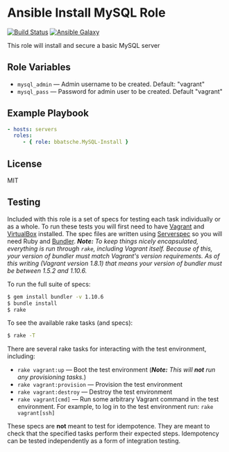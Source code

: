 Ansible Install MySQL Role
==========================

[![Build Status](https://travis-ci.org/bbatsche/Ansible-MySQL-Install-Role.svg?branch=master)](https://travis-ci.org/bbatsche/Ansible-MySQL-Install-Role)
[![Ansible Galaxy](https://img.shields.io/ansible/role/6893.svg)](https://galaxy.ansible.com/detail#/role/6893)

This role will install and secure a basic MySQL server

Role Variables
--------------

- `mysql_admin` &mdash; Admin username to be created. Default: "vagrant"
- `mysql_pass` &mdash; Password for admin user to be created. Default "vagrant"

Example Playbook
----------------

```yml
- hosts: servers
  roles:
     - { role: bbatsche.MySQL-Install }
```

License
-------

MIT

Testing
-------

Included with this role is a set of specs for testing each task individually or as a whole. To run these tests you will first need to have [Vagrant](https://www.vagrantup.com/) and [VirtualBox](https://www.virtualbox.org/) installed. The spec files are written using [Serverspec](http://serverspec.org/) so you will need Ruby and [Bundler](http://bundler.io/). _**Note:** To keep things nicely encapsulated, everything is run through `rake`, including Vagrant itself. Because of this, your version of bundler must match Vagrant's version requirements. As of this writing (Vagrant version 1.8.1) that means your version of bundler must be between 1.5.2 and 1.10.6._

To run the full suite of specs:

```bash
$ gem install bundler -v 1.10.6
$ bundle install
$ rake
```

To see the available rake tasks (and specs):

```bash
$ rake -T
```

There are several rake tasks for interacting with the test environment, including:

- `rake vagrant:up` &mdash; Boot the test environment (_**Note:** This will **not** run any provisioning tasks._)
- `rake vagrant:provision` &mdash; Provision the test environment
- `rake vagrant:destroy` &mdash; Destroy the test environment
- `rake vagrant[cmd]` &mdash; Run some arbitrary Vagrant command in the test environment. For example, to log in to the test environment run: `rake vagrant[ssh]`

These specs are **not** meant to test for idempotence. They are meant to check that the specified tasks perform their expected steps. Idempotency can be tested independently as a form of integration testing.
